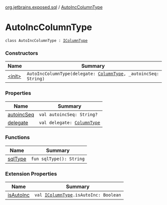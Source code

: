 [org.jetbrains.exposed.sql](../index.md) / [AutoIncColumnType](.)

# AutoIncColumnType

`class AutoIncColumnType : `[`IColumnType`](../-i-column-type/index.md)

### Constructors

| Name | Summary |
|---|---|
| [&lt;init&gt;](-init-.md) | `AutoIncColumnType(delegate: `[`ColumnType`](../-column-type/index.md)`, _autoincSeq: String)` |

### Properties

| Name | Summary |
|---|---|
| [autoincSeq](autoinc-seq.md) | `val autoincSeq: String?` |
| [delegate](delegate.md) | `val delegate: `[`ColumnType`](../-column-type/index.md) |

### Functions

| Name | Summary |
|---|---|
| [sqlType](sql-type.md) | `fun sqlType(): String` |

### Extension Properties

| Name | Summary |
|---|---|
| [isAutoInc](../is-auto-inc.md) | `val `[`IColumnType`](../-i-column-type/index.md)`.isAutoInc: Boolean` |
